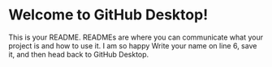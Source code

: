 # Welcome to GitHub Desktop!

This is your README. READMEs are where you can communicate what your project is and how to use it.
 I am so happy
Write your name on line 6, save it, and then head back to GitHub Desktop.
